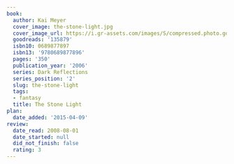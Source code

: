 ```yaml
---
book:
  author: Kai Meyer
  cover_image: the-stone-light.jpg
  cover_image_url: https://i.gr-assets.com/images/S/compressed.photo.goodreads.com/books/1388350165l/135879.jpg
  goodreads: '135879'
  isbn10: 0689877897
  isbn13: '9780689877896'
  pages: '350'
  publication_year: '2006'
  series: Dark Reflections
  series_position: '2'
  slug: the-stone-light
  tags:
  - fantasy
  title: The Stone Light
plan:
  date_added: '2015-04-09'
review:
  date_read: 2008-08-01
  date_started: null
  did_not_finish: false
  rating: 3
---
```

